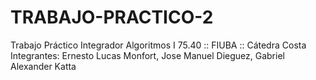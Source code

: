 # TRABAJO-PRACTICO-2
Trabajo Práctico Integrador 
Algoritmos I 75.40  :: FIUBA ::   Cátedra Costa 
Integrantes: Ernesto Lucas Monfort, Jose Manuel Dieguez, Gabriel Alexander Katta
